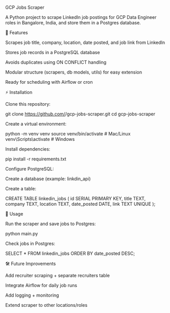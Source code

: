 GCP Jobs Scraper

A Python project to scrape LinkedIn job postings for GCP Data Engineer roles in Bangalore, India, and store them in a Postgres database.

📌 Features

Scrapes job title, company, location, date posted, and job link from LinkedIn

Stores job records in a PostgreSQL database

Avoids duplicates using ON CONFLICT handling

Modular structure (scrapers, db models, utils) for easy extension

Ready for scheduling with Airflow or cron

⚡ Installation

Clone this repository:

git clone https://github.com/<your-username>/gcp-jobs-scraper.git
cd gcp-jobs-scraper


Create a virtual environment:

python -m venv venv
source venv/bin/activate   # Mac/Linux
venv\Scripts\activate      # Windows


Install dependencies:

pip install -r requirements.txt


Configure PostgreSQL:

Create a database (example: linkdin_api)

Create a table:

CREATE TABLE linkedin_jobs (
    id SERIAL PRIMARY KEY,
    title TEXT,
    company TEXT,
    location TEXT,
    date_posted DATE,
    link TEXT UNIQUE
);

🚀 Usage

Run the scraper and save jobs to Postgres:

python main.py


Check jobs in Postgres:

SELECT * FROM linkedin_jobs ORDER BY date_posted DESC;

🛠️ Future Improvements

Add recruiter scraping + separate recruiters table

Integrate Airflow for daily job runs

Add logging + monitoring

Extend scraper to other locations/roles


